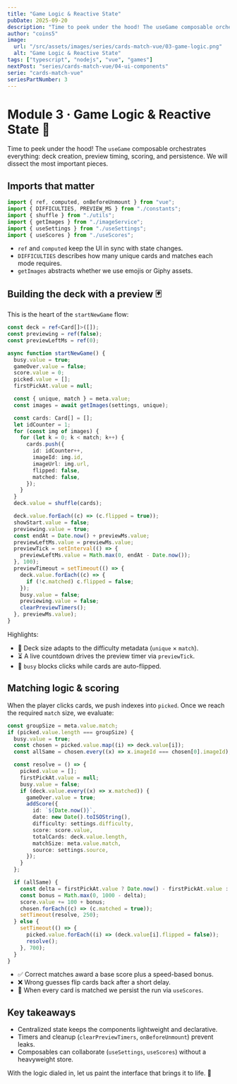 ```yaml
---
title: "Game Logic & Reactive State"
pubDate: 2025-09-20
description: "Time to peek under the hood! The useGame composable orchestrates everything: deck creation, preview timing, scoring, and persistence. We will dissect the most important pieces."
author: "coins5"
image:
  url: "/src/assets/images/series/cards-match-vue/03-game-logic.png"
  alt: "Game Logic & Reactive State"
tags: ["typescript", "nodejs", "vue", "games"]
nextPost: "series/cards-match-vue/04-ui-components"
serie: "cards-match-vue"
seriesPartNumber: 3
---
```


# Module 3 · Game Logic & Reactive State 🧠

Time to peek under the hood! The `useGame` composable orchestrates everything: deck creation, preview timing, scoring, and persistence. We will dissect the most important pieces.

## Imports that matter

```ts
import { ref, computed, onBeforeUnmount } from "vue";
import { DIFFICULTIES, PREVIEW_MS } from "./constants";
import { shuffle } from "./utils";
import { getImages } from "./imageService";
import { useSettings } from "./useSettings";
import { useScores } from "./useScores";
```

- `ref` and `computed` keep the UI in sync with state changes.
- `DIFFICULTIES` describes how many unique cards and matches each mode requires.
- `getImages` abstracts whether we use emojis or Giphy assets.

## Building the deck with a preview 🃏

This is the heart of the `startNewGame` flow:

```ts
const deck = ref<Card[]>([]);
const previewing = ref(false);
const previewLeftMs = ref(0);

async function startNewGame() {
  busy.value = true;
  gameOver.value = false;
  score.value = 0;
  picked.value = [];
  firstPickAt.value = null;

  const { unique, match } = meta.value;
  const images = await getImages(settings, unique);

  const cards: Card[] = [];
  let idCounter = 1;
  for (const img of images) {
    for (let k = 0; k < match; k++) {
      cards.push({
        id: idCounter++,
        imageId: img.id,
        imageUrl: img.url,
        flipped: false,
        matched: false,
      });
    }
  }
  deck.value = shuffle(cards);

  deck.value.forEach((c) => (c.flipped = true));
  showStart.value = false;
  previewing.value = true;
  const endAt = Date.now() + previewMs.value;
  previewLeftMs.value = previewMs.value;
  previewTick = setInterval(() => {
    previewLeftMs.value = Math.max(0, endAt - Date.now());
  }, 100);
  previewTimeout = setTimeout(() => {
    deck.value.forEach((c) => {
      if (!c.matched) c.flipped = false;
    });
    busy.value = false;
    previewing.value = false;
    clearPreviewTimers();
  }, previewMs.value);
}
```

Highlights:

- 🧮 Deck size adapts to the difficulty metadata (`unique` × `match`).
- ⏳ A live countdown drives the preview timer via `previewTick`.
- 🛑 `busy` blocks clicks while cards are auto-flipped.

## Matching logic & scoring

When the player clicks cards, we push indexes into `picked`. Once we reach the required `match` size, we evaluate:

```ts
const groupSize = meta.value.match;
if (picked.value.length === groupSize) {
  busy.value = true;
  const chosen = picked.value.map((i) => deck.value[i]);
  const allSame = chosen.every((x) => x.imageId === chosen[0].imageId);

  const resolve = () => {
    picked.value = [];
    firstPickAt.value = null;
    busy.value = false;
    if (deck.value.every((x) => x.matched)) {
      gameOver.value = true;
      addScore({
        id: `${Date.now()}`,
        date: new Date().toISOString(),
        difficulty: settings.difficulty,
        score: score.value,
        totalCards: deck.value.length,
        matchSize: meta.value.match,
        source: settings.source,
      });
    }
  };

  if (allSame) {
    const delta = firstPickAt.value ? Date.now() - firstPickAt.value : 0;
    const bonus = Math.max(0, 1000 - delta);
    score.value += 100 + bonus;
    chosen.forEach((c) => (c.matched = true));
    setTimeout(resolve, 250);
  } else {
    setTimeout(() => {
      picked.value.forEach((i) => (deck.value[i].flipped = false));
      resolve();
    }, 700);
  }
}
```

- ✅ Correct matches award a base score plus a speed-based bonus.
- ❌ Wrong guesses flip cards back after a short delay.
- 🏁 When every card is matched we persist the run via `useScores`.

## Key takeaways

- Centralized state keeps the components lightweight and declarative.
- Timers and cleanup (`clearPreviewTimers`, `onBeforeUnmount`) prevent leaks.
- Composables can collaborate (`useSettings`, `useScores`) without a heavyweight store.

With the logic dialed in, let us paint the interface that brings it to life. 🎨
